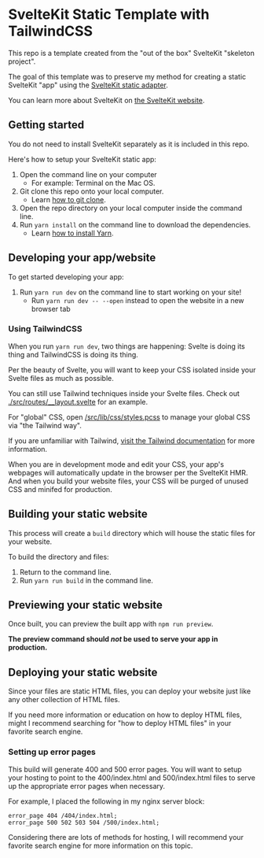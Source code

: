 # SvelteKit Static Template with TailwindCSS

This repo is a template created from the "out of the box" SvelteKit "skeleton project".

The goal of this template was to preserve my method for creating a static SvelteKit "app" using the [SvelteKit static adapter](https://github.com/sveltejs/kit/tree/master/packages/adapter-static).

You can learn more about SvelteKit on [the SvelteKit website](https://kit.svelte.dev/).

## Getting started

You do not need to install SvelteKit separately as it is included in this repo.

Here's how to setup your SvelteKit static app:

1. Open the command line on your computer
   - For example: Terminal on the Mac OS.
2. Git clone this repo onto your local computer.
   - Learn [how to git clone](https://docs.github.com/en/repositories/creating-and-managing-repositories/cloning-a-repository).
3. Open the repo directory on your local computer inside the command line.
4. Run `yarn install` on the command line to download the dependencies.
   - Learn [how to install Yarn](https://classic.yarnpkg.com/lang/en/docs/install/#mac-stable).

## Developing your app/website

To get started developing your app:

1. Run `yarn run dev` on the command line to start working on your site!
   - Run `yarn run dev -- --open` instead to open the website in a new browser tab

### Using TailwindCSS

When you run `yarn run dev`, two things are happening: Svelte is doing its thing and TailwindCSS is doing its thing.

Per the beauty of Svelte, you will want to keep your CSS isolated inside your Svelte files as much as possible.

You can still use Tailwind techniques inside your Svelte files. Check out [./src/routes/\_\_layout.svelte](./src/routes/__layout.svelte#L12) for an example.

For "global" CSS, open [/src/lib/css/styles.pcss](./src/lib/css/styles.pcss) to manage your global CSS via "the Tailwind way".

If you are unfamiliar with Tailwind, [visit the Tailwind documentation](https://tailwindcss.com/docs/) for more information.

When you are in development mode and edit your CSS, your app's webpages will automatically update in the browser per the SvelteKit HMR. And when you build your website files, your CSS will be purged of unused CSS and minifed for production.

## Building your static website

This process will create a `build` directory which will house the static files for your website.

To build the directory and files:

1. Return to the command line.
2. Run `yarn run build` in the command line.

## Previewing your static website

Once built, you can preview the built app with `npm run preview`.

**The preview command should _not_ be used to serve your app in production.**

## Deploying your static website

Since your files are static HTML files, you can deploy your website just like any other collection of HTML files.

If you need more information or education on how to deploy HTML files, might I recommend searching for "how to deploy HTML files" in your favorite search engine.

### Setting up error pages

This build will generate 400 and 500 error pages. You will want to setup your hosting to point to the 400/index.html and 500/index.html files to serve up the appropriate error pages when necessary.

For example, I placed the following in my nginx server block:

```
error_page 404 /404/index.html;
error_page 500 502 503 504 /500/index.html;
```

Considering there are lots of methods for hosting, I will recommend your favorite search engine for more information on this topic.
